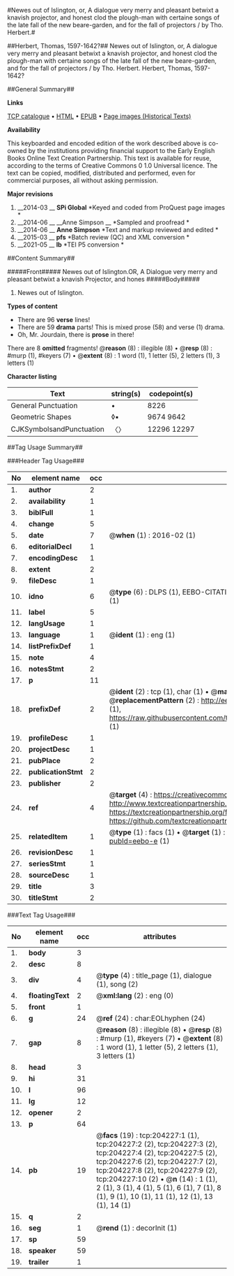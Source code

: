 #Newes out of Islington, or, A dialogue very merry and pleasant betwixt a knavish projector, and honest clod the plough-man with certaine songs of the late fall of the new beare-garden, and for the fall of projectors / by Tho. Herbert.#

##Herbert, Thomas, 1597-1642?##
Newes out of Islington, or, A dialogue very merry and pleasant betwixt a knavish projector, and honest clod the plough-man with certaine songs of the late fall of the new beare-garden, and for the fall of projectors / by Tho. Herbert.
Herbert, Thomas, 1597-1642?

##General Summary##

**Links**

[TCP catalogue](http://www.ota.ox.ac.uk/tcp/)  • 
[HTML](http://tei.it.ox.ac.uk/tcp/Texts-HTML/free/B24/B24099.html)  • 
[EPUB](http://tei.it.ox.ac.uk/tcp/Texts-EPUB/free/B24/B24099.epub) • 
[Page images (Historical Texts)](https://historicaltexts.jisc.ac.uk/eebo-8153795e)

**Availability**

This keyboarded and encoded edition of the work described above is co-owned by the
    institutions providing financial support to the Early English Books Online Text Creation
    Partnership. This text is available for reuse, according to the terms of  Creative Commons 0 1.0 Universal
    licence. The text can be copied, modified, distributed and performed, even for commercial
    purposes, all without asking permission.

**Major revisions**

1. __2014-03 __ __SPi Global__ *Keyed and coded from ProQuest page images *
1. __2014-06 __ __Anne Simpson __ *Sampled and proofread *
1. __2014-06 __ __Anne Simpson__ *Text and markup reviewed and edited *
1. __2015-03 __ __pfs__ *Batch review (QC) and XML conversion *
1. __2021-05 __ __lb__ *TEI P5 conversion *

##Content Summary##

#####Front#####
Newes out of Islington.OR, A Dialogue very merry and pleasant betwixt a knavish Projector, and hones
#####Body#####

1. Newes out of Islington.

**Types of content**

  * There are 96 **verse** lines!
  * There are 59 **drama** parts! This is mixed prose (58) and verse (1) drama.
  * Oh, Mr. Jourdain, there is **prose** in there!

There are 8 **omitted** fragments! 
 @__reason__ (8) : illegible (8)  •  @__resp__ (8) : #murp (1), #keyers (7)  •  @__extent__ (8) : 1 word (1), 1 letter (5), 2 letters (1), 3 letters (1)

**Character listing**


|Text|string(s)|codepoint(s)|
|---|---|---|
|General Punctuation|•|8226|
|Geometric Shapes|◊▪|9674 9642|
|CJKSymbolsandPunctuation|〈〉|12296 12297|

##Tag Usage Summary##

###Header Tag Usage###

|No|element name|occ|attributes|
|---|---|---|---|
|1.|__author__|2||
|2.|__availability__|1||
|3.|__biblFull__|1||
|4.|__change__|5||
|5.|__date__|7| @__when__ (1) : 2016-02 (1)|
|6.|__editorialDecl__|1||
|7.|__encodingDesc__|1||
|8.|__extent__|2||
|9.|__fileDesc__|1||
|10.|__idno__|6| @__type__ (6) : DLPS (1), EEBO-CITATION (1), VID (1), EEBO-PROQUEST (1), STC (1), OCLC (1)|
|11.|__label__|5||
|12.|__langUsage__|1||
|13.|__language__|1| @__ident__ (1) : eng (1)|
|14.|__listPrefixDef__|1||
|15.|__note__|4||
|16.|__notesStmt__|2||
|17.|__p__|11||
|18.|__prefixDef__|2| @__ident__ (2) : tcp (1), char (1)  •  @__matchPattern__ (2) : ([0-9\-]+):([0-9IVX]+) (1), (.+) (1)  •  @__replacementPattern__ (2) : http://eebo.chadwyck.com/downloadtiff?vid=$1&page=$2 (1), https://raw.githubusercontent.com/textcreationpartnership/Texts/master/tcpchars.xml#$1 (1)|
|19.|__profileDesc__|1||
|20.|__projectDesc__|1||
|21.|__pubPlace__|2||
|22.|__publicationStmt__|2||
|23.|__publisher__|2||
|24.|__ref__|4| @__target__ (4) : https://creativecommons.org/publicdomain/zero/1.0/ (1), http://www.textcreationpartnership.org/docs/. (1), https://textcreationpartnership.org/faq/#faq05 (1), https://github.com/textcreationpartnership (1)|
|25.|__relatedItem__|1| @__type__ (1) : facs (1)  •  @__target__ (1) : https://data.historicaltexts.jisc.ac.uk/view?pubId=eebo-e (1)|
|26.|__revisionDesc__|1||
|27.|__seriesStmt__|1||
|28.|__sourceDesc__|1||
|29.|__title__|3||
|30.|__titleStmt__|2||


###Text Tag Usage###

|No|element name|occ|attributes|
|---|---|---|---|
|1.|__body__|3||
|2.|__desc__|8||
|3.|__div__|4| @__type__ (4) : title_page (1), dialogue (1), song (2)|
|4.|__floatingText__|2| @__xml:lang__ (2) : eng (0)|
|5.|__front__|1||
|6.|__g__|24| @__ref__ (24) : char:EOLhyphen (24)|
|7.|__gap__|8| @__reason__ (8) : illegible (8)  •  @__resp__ (8) : #murp (1), #keyers (7)  •  @__extent__ (8) : 1 word (1), 1 letter (5), 2 letters (1), 3 letters (1)|
|8.|__head__|3||
|9.|__hi__|31||
|10.|__l__|96||
|11.|__lg__|12||
|12.|__opener__|2||
|13.|__p__|64||
|14.|__pb__|19| @__facs__ (19) : tcp:204227:1 (1), tcp:204227:2 (2), tcp:204227:3 (2), tcp:204227:4 (2), tcp:204227:5 (2), tcp:204227:6 (2), tcp:204227:7 (2), tcp:204227:8 (2), tcp:204227:9 (2), tcp:204227:10 (2)  •  @__n__ (14) : 1 (1), 2 (1), 3 (1), 4 (1), 5 (1), 6 (1), 7 (1), 8 (1), 9 (1), 10 (1), 11 (1), 12 (1), 13 (1), 14 (1)|
|15.|__q__|2||
|16.|__seg__|1| @__rend__ (1) : decorInit (1)|
|17.|__sp__|59||
|18.|__speaker__|59||
|19.|__trailer__|1||
